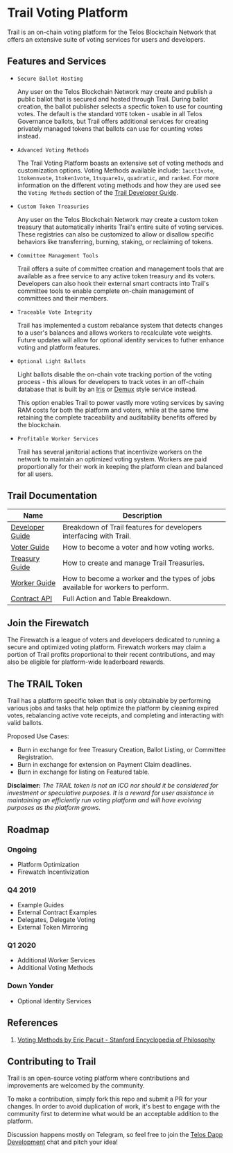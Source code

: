 # Trail Voting Platform

Trail is an on-chain voting platform for the Telos Blockchain Network that offers an extensive suite of voting services for users and developers.

## Features and Services

* `Secure Ballot Hosting`

    Any user on the Telos Blockchain Network may create and publish a public ballot that is secured and hosted through Trail. During ballot creation, the ballot publisher selects a specfic token to use for counting votes. The default is the standard `VOTE` token - usable in all Telos Governance ballots, but Trail offers additional services for creating privately managed tokens that ballots can use for counting votes instead.

* `Advanced Voting Methods`

    The Trail Voting Platform boasts an extensive set of voting methods and customization options. Voting Methods available include: `1acct1vote`, `1tokennvote`, `1token1vote`, `1tsquare1v`, `quadratic`, and `ranked`. For more information on the different voting methods and how they are used see the `Voting Methods` section of the [Trail Developer Guide](docs/DeveloperGuide.md).

* `Custom Token Treasuries`

    Any user on the Telos Blockchain Network may create a custom token treasury that automatically inherits Trail's entire suite of voting services. These registries can also be customized to allow or disallow specific behaviors like transferring, burning, staking, or reclaiming of tokens.

* `Committee Management Tools`

    Trail offers a suite of committee creation and management tools that are available as a free service to any active token treasury and its voters. Developers can also hook their external smart contracts into Trail's committee tools to enable complete on-chain management of committees and their members.

* `Traceable Vote Integrity`

    Trail has implemented a custom rebalance system that detects changes to a user's balances and allows workers to recalculate vote weights. Future updates will allow for optional identity services to futher enhance voting and platform features.

* `Optional Light Ballots`

    Light ballots disable the on-chain vote tracking portion of the voting process - this allows for developers to track votes in an off-chain database that is built by an [Iris](https://github.com/CALEOS/iris-client) or [Demux](https://github.com/EOSIO/demux-js) style service instead. 
    
    This option enables Trail to power vastly more voting services by saving RAM costs for both the platform and voters, while at the same time retaining the complete traceability and auditability benefits offered by the blockchain.

* `Profitable Worker Services`

    Trail has several janitorial actions that incentivize workers on the network to maintain an optimized voting system. Workers are paid proportionally for their work in keeping the platform clean and balanced for all users.

## Trail Documentation

| Name | Description |
| --- | --- |
| [Developer Guide](docs/DeveloperGuide.md) | Breakdown of Trail features for developers interfacing with Trail. |
| [Voter Guide](docs/VoterGuide.md) | How to become a voter and how voting works. |
| [Treasury Guide](docs/TreasuryGuide.md) | How to create and manage Trail Treasuries. |
| [Worker Guide](docs/WorkerGuide.md) | How to become a worker and the types of jobs available for workers to perform. |
| [Contract API](docs/ContractAPI.md) | Full Action and Table Breakdown. |

## Join the Firewatch

The Firewatch is a league of voters and developers dedicated to running a secure and optimized voting platform. Firewatch workers may claim a portion of Trail profits proportional to their recent contributions, and may also be eligible for platform-wide leaderboard rewards.

## The TRAIL Token

Trail has a platform specific token that is only obtainable by performing various jobs and tasks that help optimize the platform by cleaning expired votes, rebalancing active vote receipts, and completing and interacting with valid ballots.

Proposed Use Cases:

- Burn in exchange for free Treasury Creation, Ballot Listing, or Committee Registration.
- Burn in exchange for extension on Payment Claim deadlines.
- Burn in exchange for listing on Featured table.

**Disclaimer:** *The TRAIL token is not an ICO nor should it be considered for investment or speculative purposes. It is a reward for user assistance in maintaining an efficiently run voting platform and will have evolving purposes as the platform grows.*

## Roadmap

### Ongoing

- Platform Optimization
- Firewatch Incentivization

### Q4 2019

- Example Guides
- External Contract Examples
- Delegates, Delegate Voting
- External Token Mirroring

### Q1 2020

- Additional Worker Services
- Additional Voting Methods

### Down Yonder

- Optional Identity Services

## References

1. [Voting Methods by Eric Pacuit - Stanford Encyclopedia of Philosophy](https://plato.stanford.edu/entries/voting-methods/#CritForCompVotiMeth)

## Contributing to Trail

Trail is an open-source voting platform where contributions and improvements are welcomed by the community.

To make a contribution, simply fork this repo and submit a PR for your changes. In order to avoid duplication of work, it's best to engage with the community first to determine what would be an acceptable addition to the platform.

Discussion happens mostly on Telegram, so feel free to join the [Telos Dapp Development](https://t.me/dappstelos) chat and pitch your idea!
